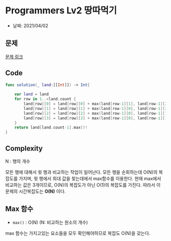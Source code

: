 # Programmers Lv2 땅따먹기

- 날짜: 2021/04/02

## 문제
[문제 링크](https://programmers.co.kr/learn/courses/30/lessons/12913)

## Code
```swift
func solution(_ land:[[Int]]) -> Int{
    
    var land = land
    for row in 1..<land.count {
        land[row][0] = land[row][0] + max(land[row-1][1], land[row-1][2], land[row-1][3])
        land[row][1] = land[row][1] + max(land[row-1][0], land[row-1][2], land[row-1][3])
        land[row][2] = land[row][2] + max(land[row-1][0], land[row-1][1], land[row-1][3])
        land[row][3] = land[row][3] + max(land[row-1][0], land[row-1][1], land[row-1][2])
    }
    return land[land.count-1].max()!
}

```

## Complexity
N : 행의 개수

모든 행에 대해서 윗 행과 비교하는 작업이 일어난다. 모든 행을 순회하는데 O(N)의 복잡도를 가지며, 윗 행에서 최대 값을 찾는데에서 max함수를 이용한다.
현재 max에서 비교하는 값은 3개이므로, O(N)의 복잡도가 아닌 O(1)의 복잡도를 가진다.
따라서 이 문제의 시간복잡도는 **O(N)** 이다. 

## Max 함수
- `max()` : O(N) (N: 비교하는 원소의 개수)

max 함수는 가지고있는 요소들을 모두 확인해야하므로 복잡도 O(N)을 갖는다.
